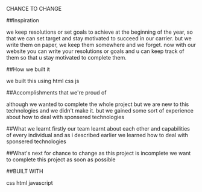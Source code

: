 CHANCE TO CHANGE

##Inspiration

we keep resolutions or set goals to achieve at the beginning of the year, so that we can set target and stay motivated to succeed in our carrier. but we write them on paper, we keep them somewhere and we forget. now with our website you can write your resolutions or goals and u can keep track of them so that u stay motivated to complete them.

##How we built it

we built this using html css js

##Accomplishments that we're proud of

although we wanted to complete the whole project but we are new to this technologies and we didn't make it. but we gained some sort of experience about how to deal with sponsered technologies

##What we learnt
firstly our team learnt about each other and capabilities of every individual and as i described earlier we learned how to deal with sponsered technologies

##What's next for chance to change
as this project is incomplete we want to complete this project as soon as possible

##BUILT WITH

css
html
javascript
